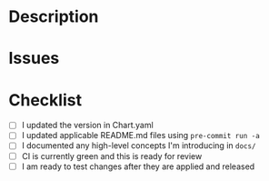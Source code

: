 <!--
    Thank you for your contribution. Please use this template to help guide
    you towards preparing a PR that fullfills our merge requirements.
-->
# Description

<!-- Describe the changes your PR introduces here. -->

# Issues

<!--
    Link related issues here, it's ok if this is empty but we do recommend that
    you create issues before working on PRs, issues on internal trackers are
    fine and need not be linked here.
-->

# Checklist

<!--
    Take care of the default items before marking your PR as ready for review,
    be prepared to add more items.
-->

* [ ] I updated the version in Chart.yaml
* [ ] I updated applicable README.md files using  `pre-commit run -a`
* [ ] I documented any high-level concepts I'm introducing in `docs/`
* [ ] CI is currently green and this is ready for review
* [ ] I am ready to test changes after they are applied and released

<!--
    Please open PRs as Draft while you make CI green and/or finalise
    documentation. Your PR will be assigned to a CODEOWNER once you mark it
    as "Ready for Review".

   Once it is approved we will squash your changes onto the default branch
   and our trusty bot account will release them to the repository.
-->
